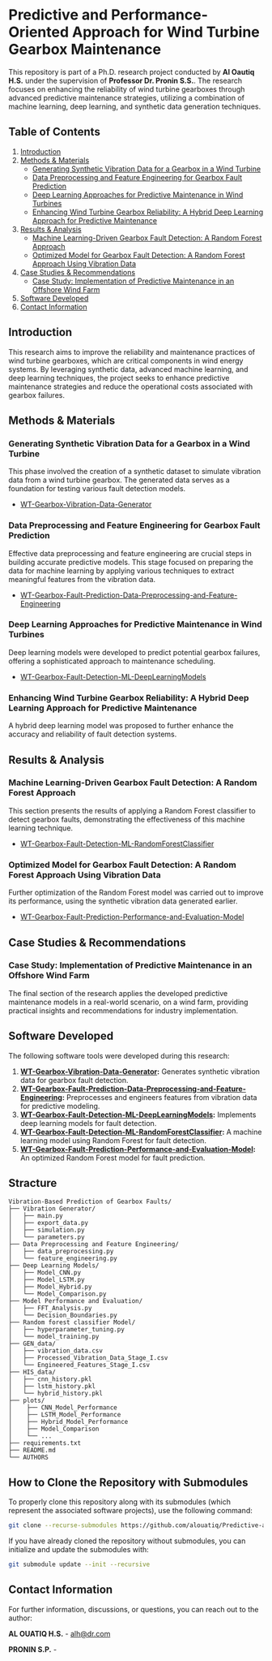 # Predictive and Performance-Oriented Approach for Wind Turbine Gearbox Maintenance

This repository is part of a Ph.D. research project conducted by **Al Oautiq H.S.** under the supervision of **Professor Dr. Pronin S.S.**. The research focuses on enhancing the reliability of wind turbine gearboxes through advanced predictive maintenance strategies, utilizing a combination of machine learning, deep learning, and synthetic data generation techniques.

## Table of Contents

1. [Introduction](#introduction)
2. [Methods & Materials](#methods--materials)
   - [Generating Synthetic Vibration Data for a Gearbox in a Wind Turbine](#generating-synthetic-vibration-data-for-a-gearbox-in-a-wind-turbine)
   - [Data Preprocessing and Feature Engineering for Gearbox Fault Prediction](#data-preprocessing-and-feature-engineering-for-gearbox-fault-prediction)
   - [Deep Learning Approaches for Predictive Maintenance in Wind Turbines](#deep-learning-approaches-for-predictive-maintenance-in-wind-turbines)
   - [Enhancing Wind Turbine Gearbox Reliability: A Hybrid Deep Learning Approach for Predictive Maintenance](#enhancing-wind-turbine-gearbox-reliability-a-hybrid-deep-learning-approach-for-predictive-maintenance)
3. [Results & Analysis](#results--analysis)
   - [Machine Learning-Driven Gearbox Fault Detection: A Random Forest Approach](#machine-learning-driven-gearbox-fault-detection-a-random-forest-approach)
   - [Optimized Model for Gearbox Fault Detection: A Random Forest Approach Using Vibration Data](#optimized-model-for-gearbox-fault-detection-a-random-forest-approach-using-vibration-data)
4. [Case Studies & Recommendations](#case-studies--recommendations)
   - [Case Study: Implementation of Predictive Maintenance in an Offshore Wind Farm](#case-study-implementation-of-predictive-maintenance-in-an-offshore-wind-farm)
5. [Software Developed](#software-developed)
6. [Contact Information](#contact-information)


## Introduction

This research aims to improve the reliability and maintenance practices of wind turbine gearboxes, which are critical components in wind energy systems. By leveraging synthetic data, advanced machine learning, and deep learning techniques, the project seeks to enhance predictive maintenance strategies and reduce the operational costs associated with gearbox failures.

## Methods & Materials

### Generating Synthetic Vibration Data for a Gearbox in a Wind Turbine

This phase involved the creation of a synthetic dataset to simulate vibration data from a wind turbine gearbox. The generated data serves as a foundation for testing various fault detection models.

- [WT-Gearbox-Vibration-Data-Generator](https://github.com/alouatiq/WT-Gearbox-Vibration-Data-Generator)

### Data Preprocessing and Feature Engineering for Gearbox Fault Prediction

Effective data preprocessing and feature engineering are crucial steps in building accurate predictive models. This stage focused on preparing the data for machine learning by applying various techniques to extract meaningful features from the vibration data.

- [WT-Gearbox-Fault-Prediction-Data-Preprocessing-and-Feature-Engineering](https://github.com/alouatiq/WT-Gearbox-Fault-Prediction-Data-Preprocessing-and-Feature-Engineering)

### Deep Learning Approaches for Predictive Maintenance in Wind Turbines

Deep learning models were developed to predict potential gearbox failures, offering a sophisticated approach to maintenance scheduling.

- [WT-Gearbox-Fault-Detection-ML-DeepLearningModels](https://github.com/alouatiq/WT-Gearbox-Fault-Detection-ML-DeepLearningModels)

### Enhancing Wind Turbine Gearbox Reliability: A Hybrid Deep Learning Approach for Predictive Maintenance

A hybrid deep learning model was proposed to further enhance the accuracy and reliability of fault detection systems.

## Results & Analysis

### Machine Learning-Driven Gearbox Fault Detection: A Random Forest Approach

This section presents the results of applying a Random Forest classifier to detect gearbox faults, demonstrating the effectiveness of this machine learning technique.

- [WT-Gearbox-Fault-Detection-ML-RandomForestClassifier](https://github.com/alouatiq/WT-Gearbox-Fault-Detection-ML-RandomForestClassifier)

### Optimized Model for Gearbox Fault Detection: A Random Forest Approach Using Vibration Data

Further optimization of the Random Forest model was carried out to improve its performance, using the synthetic vibration data generated earlier.

- [WT-Gearbox-Fault-Prediction-Performance-and-Evaluation-Model](https://github.com/alouatiq/WT-Gearbox-Fault-Prediction-Performance-and-Evaluation-Model)

## Case Studies & Recommendations

### Case Study: Implementation of Predictive Maintenance in an Offshore Wind Farm

The final section of the research applies the developed predictive maintenance models in a real-world scenario, on a wind farm, providing practical insights and recommendations for industry implementation.

## Software Developed

The following software tools were developed during this research:

1. **[WT-Gearbox-Vibration-Data-Generator](https://github.com/alouatiq/WT-Gearbox-Vibration-Data-Generator):** Generates synthetic vibration data for gearbox fault detection.
2. **[WT-Gearbox-Fault-Prediction-Data-Preprocessing-and-Feature-Engineering](https://github.com/alouatiq/WT-Gearbox-Fault-Prediction-Data-Preprocessing-and-Feature-Engineering):** Preprocesses and engineers features from vibration data for predictive modeling.
3. **[WT-Gearbox-Fault-Detection-ML-DeepLearningModels](https://github.com/alouatiq/WT-Gearbox-Fault-Detection-ML-DeepLearningModels):** Implements deep learning models for fault detection.
4. **[WT-Gearbox-Fault-Detection-ML-RandomForestClassifier](https://github.com/alouatiq/WT-Gearbox-Fault-Detection-ML-RandomForestClassifier):** A machine learning model using Random Forest for fault detection.
5. **[WT-Gearbox-Fault-Prediction-Performance-and-Evaluation-Model](https://github.com/alouatiq/WT-Gearbox-Fault-Prediction-Performance-and-Evaluation-Model):** An optimized Random Forest model for fault prediction.

## Stracture
```
Vibration-Based Prediction of Gearbox Faults/
├── Vibration Generator/
│   ├── main.py
│   ├── export_data.py
│   ├── simulation.py
│   └── parameters.py
├── Data Preprocessing and Feature Engineering/
│   ├── data_preprocessing.py
│   └── feature_engineering.py
├── Deep Learning Models/
│   ├── Model_CNN.py
│   ├── Model_LSTM.py
│   ├── Model_Hybrid.py
│   └── Model_Comparison.py
├── Model Performance and Evaluation/
│   ├── FFT_Analysis.py
│   └── Decision_Boundaries.py
├── Random forest classifier Model/
│   ├── hyperparameter_tuning.py
│   └── model_training.py
├── GEN_data/
│   ├── vibration_data.csv
│   ├── Processed_Vibration_Data_Stage_I.csv
│   └── Engineered_Features_Stage_I.csv
├── HIS_data/
│   ├── cnn_history.pkl
│   ├── lstm_history.pkl
│   └── hybrid_history.pkl
├── plots/
│    ├── CNN_Model_Performance
│    ├── LSTM_Model_Performance
│    ├── Hybrid_Model_Performance
│    ├── Model_Comparison
│    └── ...
├── requirements.txt
├── README.md
└── AUTHORS
```

## How to Clone the Repository with Submodules

To properly clone this repository along with its submodules (which represent the associated software projects), use the following command:

```bash
git clone --recurse-submodules https://github.com/alouatiq/Predictive-and-Performance-Oriented-Approach-for-Wind-Turbine-Gearbox-Maintenance.git
```
If you have already cloned the repository without submodules, you can initialize and update the submodules with:

```bash
git submodule update --init --recursive
```

## Contact Information
For further information, discussions, or questions, you can reach out to the author:

**AL OUATIQ H.S.** - [alh@dr.com](mailto:alouatiq@example.com)

**PRONIN S.P.** - [](mailto:)
